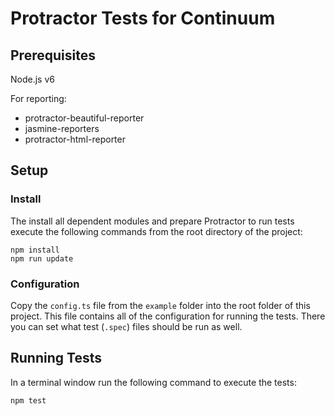 # Protractor Tests for Continuum

## Prerequisites

Node.js v6

For reporting:
- protractor-beautiful-reporter
- jasmine-reporters
- protractor-html-reporter

## Setup

### Install

The install all dependent modules and prepare Protractor to run tests execute the following commands from the root directory of the project:

```
npm install
npm run update
```

### Configuration

Copy the `config.ts` file from the `example` folder into the root folder of this project.  This file contains all of the configuration for running the tests.  There you can set what test (`.spec`) files should be run as well.

## Running Tests

In a terminal window run the following command to execute the tests:

```
npm test
```
